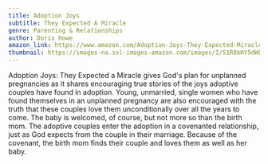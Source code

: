 ```yaml
---
title: Adoption Joys
subtitle: They Expected A Miracle
genre: Parenting & Relationships
author: Doris Howe
amazon_link: https://www.amazon.com/Adoption-Joys-They-Expected-Miracle/dp/1648956424/ref=tmm_pap_swatch_0?_encoding=UTF8&qid=1643095139&sr=8-1
thumbnail: https://images-na.ssl-images-amazon.com/images/I/51R8bHY5dWL.jpg
---
```

Adoption Joys: They Expected a Miracle gives God's plan for unplanned pregnancies as it shares encouraging true stories of the joys adoptive couples have found in adoption. Young, unmarried, single women who have found themselves in an unplanned pregnancy are also encouraged with the truth that these couples love them unconditionally over all the years to come. The baby is welcomed, of course, but not more so than the birth mom. The adoptive couples enter the adoption in a covenanted relationship, just as God expects from the couple in their marriage. Because of the covenant, the birth mom finds their couple and loves them as well as her baby.